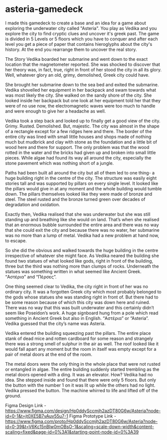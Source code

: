 # asteria-gamedeck
I made this gamedeck to create a base and an idea for a game about exploring the underwater city called "Asteria". You play as Vedika and you explore the city to find cryptic clues and uncover it's greek past. The game is divided in 5 Levels or 5 floors which you have to conquer and after each level you get a piece of paper that contains hieroglyphs about the city's history. At the end you rearrange them to uncover the real story.


The Story
Vedika boarded her submarine and went down to the exact location that the magnetometer reported. She was shocked to discover that her theory was, in fact, true, right in front of her stood the city in all its glory. Well, whatever glory an old, grimy, demolished, Greek city could have.

She brought her submarine down to the sea bed and exited the submarine. Vedika shovelled her equipment in her backpack and swam towards what was most likely the city. She walked on the sandy shore of the city. She looked inside her backpack but one look at her equipment told her that they were of no use now, the electromagnetic waves were too much to handle and were enough to give her a headache as well.

Vedika took a step back and looked up to finally get a good view of the city. Grimy. Rusted. Demolished. But, majestic. The city was almost in the shape of a rectangle except for a few ridges here and there. The border of the entire city was lined with small little houses and shops made of nothing much but mudbrick and clay with stone as the foundation and a little bit of wood here and there for support. The only problem was that the wood rotted in the water and the bricks had given up and broken into small little pieces. While algae had found its way all around the city, especially the stone pavement which was nothing short of a jungle. 

Paths had been built all around the city but all of them led to one thing- a huge building right in the centre of the city. The structure was easily eight stories tall and was supported by pillars on every single level. It looked like the pillars would give in at any moment and the whole building would tumble down. The pillars themselves looked like they were made of bronze and steel. The steel rusted and the bronze turned green over decades of degradation and oxidation. 

Exactly then, Vedika realised that she was underwater but she was still standing up and breathing like she would on land. That’s when she realised that an enormous bubble surrounded the entire area and there was no way that she could exit the city and because there was no water, her submarine was no more than a lump of metal. Vedika had a new problem at hand now, to escape.

So she did the obvious and walked towards the huge building in the centre irrespective of whatever she might face. As Vedika neared the building she found two statues of what looked like gods, right in front of the building, three but the third was nothing more than clumps of rocks. Underneath the statues was something written in what seemed like Ancient Greek. “Αστέρια” and “Πέρσες”. 

One thing seemed clear to Vedika, the city right in front of her was no ordinary city. It was a forgotten Greek city which most probably belonged to the gods whose statues she was standing right in front of. But there had to be some reason because of which this city was down here and ruined. There was no way that this was built underwater and this certainly didn’t seem like Poseidon’s work.  A huge signboard hung from a pole which read something in Ancient Greek but also in English. “Αστέρια” or “Asteria”. Vedika guessed that the city’s name was Asteria. 

Vedika entered the building squeezing past the pillars. The entire place stank of dead mice and rotten cardboard for some reason and strangely there was a strong smell of sulphur in the air as well. The roof looked like it would fall apart any moment but the room in itself was empty except for a pair of metal doors at the end of the room. 

The metal doors were the only thing in the whole place that were not rusted or entangled in algae. The entire building suddenly started trembling as the metal doors opened with a ding. It was an elevator. How? Vedika had no idea. She stepped inside and found that there were only 5 floors. But only the button with the number 1 on it was lit up while the others had no light. Vedika pressed the button. The machine whirred to life and lifted off of the ground. 

Figma Design Link - https://www.figma.com/design/Hp0ddySccmjh2azDT80G6w/Asteria?node-id=0-1&t=jt0XE5B7vAuv55u7-1
Figma Prototype Link - https://www.figma.com/proto/Hp0ddySccmjh2azDT80G6w/Asteria?node-id=0-39&t=V6Kc15nBlw0mOBsO-1&scaling=scale-down-width&content-scaling=fixed&page-id=0%3A1&starting-point-node-id=0%3A39
